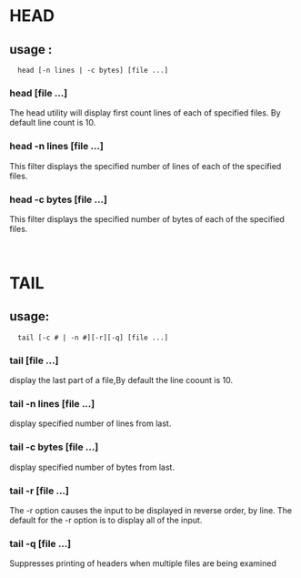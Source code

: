 # HEAD

## usage :
      head [-n lines | -c bytes] [file ...]


### **head [file ...]**  

   The head utility will display first count lines of each of specified files. By default line count is 10.

### **head -n lines [file ...]** 

   This filter displays the specified number of lines of each of the specified files.

### **head -c bytes [file ...]** 

  This filter displays the specified number of bytes of each of the specified files.

<br/>  

# TAIL

## usage:
      tail [-c # | -n #][-r][-q] [file ...]

### **tail [file ...]**

   display the last part of a file,By default the line coount is 10.

### **tail -n lines [file ...]**

   display specified number of lines from last.

### **tail -c bytes [file ...]** 
   display specified number of bytes from last.

### **tail -r [file ...]**
   The -r option causes the input to be displayed in reverse order, by line. The default for the
   -r option is to display all of the input.

### **tail -q [file ...]**
   Suppresses printing of headers when multiple files are being examined   
